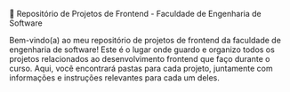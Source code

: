 🚀 Repositório de Projetos de Frontend - Faculdade de Engenharia de Software

Bem-vindo(a) ao meu repositório de projetos de frontend da faculdade de engenharia de software! Este é o lugar onde guardo e organizo todos os projetos relacionados ao desenvolvimento frontend que faço durante o curso. Aqui, você encontrará pastas para cada projeto, juntamente com informações e instruções relevantes para cada um deles.

